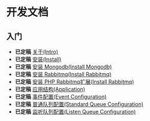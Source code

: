 开发文档
===============================

入门
----
* **已定稿** [关于(Intro)](0.0-INTRO.md)
* **已定稿** [安装(Install)](1.0-INSTALL.md)
* **已定稿** [安装 Mongodb(Install Mongodb)](1.1-INSTALL-MONGODB.md)
* **已定稿** [安装 Rabbitmq(Install Rabbitmq)](1.2-INSTALL-RABBITMQ.md)
* **已定稿** [安装 PHP Rabbitmq扩展(Install Rabbitmq)](1.3-INSTALL-PHP-RABBITMQ-EXT.md)
* **已定稿** [应用结构(Application)](2.0-APPLICATION-STRUCT.md)
* **已定稿** [事件配置(Event Configuration)](3.0-EVENT.md)
* **已定稿** [普通队列配置(Standard Queue Configuration)](4.0-STANDARD-QUEUE.md)
* **已定稿** [监听队列配置(Listen Queue Configuration)](5.0-LISTEN-QUEUE.md)
